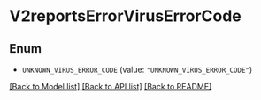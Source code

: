 # V2reportsErrorVirusErrorCode

## Enum


* `UNKNOWN_VIRUS_ERROR_CODE` (value: `"UNKNOWN_VIRUS_ERROR_CODE"`)


[[Back to Model list]](../README.md#documentation-for-models) [[Back to API list]](../README.md#documentation-for-api-endpoints) [[Back to README]](../README.md)


